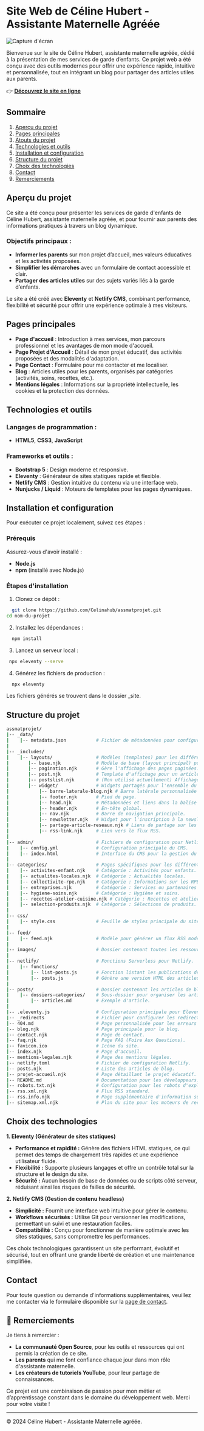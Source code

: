 # Site Web de Céline Hubert - Assistante Maternelle Agréée

![Capture d'écran](capture-site-blog-celine-hubert.jpg)


Bienvenue sur le site de Céline Hubert, assistante maternelle agréée, dédié à la présentation de mes services de garde d’enfants. Ce projet web a été conçu avec des outils modernes pour offrir une expérience rapide, intuitive et personnalisée, tout en intégrant un blog pour partager des articles utiles aux parents.

👉 **[Découvrez le site en ligne](https://chubert91assmat.netlify.app)**  

## Sommaire

1. [Aperçu du projet](#aperçu-du-projet)
2. [Pages principales](#pages-principales)
3. [Atouts du projet](#atouts-du-projet)
4. [Technologies et outils](#technologies-et-outils)
5. [Installation et configuration](#installation-et-configuration)
6. [Structure du projet](#structure-du-projet)
7. [Choix des technologies](#choix-des-technologies)
8. [Contact](#contact)
9. [Remerciements](#remerciements)




## Aperçu du projet

Ce site a été conçu pour présenter les services de garde d'enfants de Céline Hubert, assistante maternelle agréée, et pour fournir aux parents des informations pratiques à travers un blog dynamique.  

### Objectifs principaux :
- **Informer les parents** sur mon projet d’accueil, mes valeurs éducatives et les activités proposées.
- **Simplifier les démarches** avec un formulaire de contact accessible et clair.
- **Partager des articles utiles** sur des sujets variés liés à la garde d’enfants.

Le site a été créé avec **Eleventy** et **Netlify CMS**, combinant performance, flexibilité et sécurité pour offrir une expérience optimale à mes visiteurs.


## Pages principales

- **Page d'accueil** : Introduction à mes services, mon parcours professionnel et les avantages de mon mode d'accueil.  
- **Page Projet d'Accueil** : Détail de mon projet éducatif, des activités proposées et des modalités d'adaptation.  
- **Page Contact** : Formulaire pour me contacter et me localiser.  
- **Blog** : Articles utiles pour les parents, organisés par catégories (activités, soins, recettes, etc.).  
- **Mentions légales** : Informations sur la propriété intellectuelle, les cookies et la protection des données.  


## Technologies et outils

### Langages de programmation :
- **HTML5**, **CSS3**, **JavaScript**

### Frameworks et outils :
- **Bootstrap 5** : Design moderne et responsive.
- **Eleventy** : Générateur de sites statiques rapide et flexible.
- **Netlify CMS** : Gestion intuitive du contenu via une interface web.
- **Nunjucks / Liquid** : Moteurs de templates pour les pages dynamiques.




## Installation et configuration

Pour exécuter ce projet localement, suivez ces étapes :

### Prérequis
Assurez-vous d'avoir installé :
- **Node.js** 
- **npm** (installé avec Node.js)

### Étapes d'installation
1. Clonez ce dépôt :  
```bash
  git clone https://github.com/Celinahub/assmatprojet.git
cd nom-du-projet
```

2. Installez les dépendances : 
```bash
  npm install
```

3. Lancez un serveur local :
 ```bash
  npx eleventy --serve
```

4. Générez les fichiers de production : 
```bash
  npx eleventy
```
  Les fichiers générés se trouvent dans le dossier _site.

## Structure du projet

```bash
assmatprojet/
|-- _data/ 
|    |-- metadata.json           # Fichier de métadonnées pour configurer ou enrichir le contenu.
|
|-- _includes/
|    |-- layouts/                # Modèles (templates) pour les différentes pages du site.
|       |-- base.njk             # Modèle de base (layout principal) pour le site.
|       |-- pagination.njk       # Gère l'affichage des pages paginées.
|       |-- post.njk             # Template d'affichage pour un article unique.
|       |-- postslist.njk        # (Non utilisé actuellement) Affichage centralisé des articles.
|       |-- widget/              # Widgets partagés pour l'ensemble du site.
|           |-- barre-laterale-blog.njk # Barre latérale personnalisée pour le blog.
|           |-- footer.njk       # Pied de page.
|           |-- head.njk         # Métadonnées et liens dans la balise <head>.
|           |-- header.njk       # En-tête global.
|           |-- nav.njk          # Barre de navigation principale.
|           |-- newsletter.njk   # Widget pour l'inscription à la newsletter.
|           |-- partage-article-reseaux.njk # Liens de partage sur les réseaux sociaux.
|           |-- rss-link.njk     # Lien vers le flux RSS.
|
|-- admin/                       # Fichiers de configuration pour Netlify CMS.
|    |-- config.yml              # Configuration principale du CMS.
|    |-- index.html              # Interface du CMS pour la gestion du contenu.
|
|-- categories/                  # Pages spécifiques pour les différentes catégories d'articles.
|    |-- activites-enfant.njk    # Catégorie : Activités pour enfants.
|    |-- actualites-locales.njk  # Catégorie : Actualités locales.
|    |-- collectivite-rpe.njk    # Catégorie : Informations sur les RPE et collectivités.
|    |-- entreprises.njk         # Catégorie : Services ou partenaires d’entreprises.
|    |-- hygiene-soins.njk       # Catégorie : Hygiène et soins.
|    |-- recettes-atelier-cuisine.njk # Catégorie : Recettes et ateliers cuisine.
|    |-- selection-produits.njk  # Catégorie : Sélections de produits.
|
|-- css/
|    |-- style.css               # Feuille de styles principale du site.
|
|-- feed/
|    |-- feed.njk                # Modèle pour générer un flux RSS moderne (Atom).
|
|-- images/                      # Dossier contenant toutes les ressources graphiques et images.
|
|-- netlify/                     # Fonctions Serverless pour Netlify.
|    |-- functions/
|        |-- list-posts.js       # Fonction listant les publications des fichiers Markdown dans le CMS.
|        |-- posts.js            # Génère une version HTML des articles avec leurs métadonnées.
|
|-- posts/                       # Dossier contenant les articles de blog au format Markdown.
|    |-- dossiers-categories/    # Sous-dossier pour organiser les articles par catégorie.
|        |-- articles.md         # Exemple d'article.
|
|-- .eleventy.js                 # Configuration principale pour Eleventy.
|-- _redirects                   # Fichier pour configurer les redirections sur Netlify.
|-- 404.md                       # Page personnalisée pour les erreurs 404.
|-- blog.njk                     # Page principale pour le blog.
|-- contact.njk                  # Page de contact.
|-- faq.njk                      # Page FAQ (Foire Aux Questions).
|-- favicon.ico                  # Icône du site.
|-- index.njk                    # Page d'accueil.
|-- mentions-legales.njk         # Page des mentions légales.
|-- netlify.toml                 # Fichier de configuration Netlify.
|-- posts.njk                    # Liste des articles de blog.
|-- projet-accueil.njk           # Page détaillant le projet éducatif.
|-- README.md                    # Documentation pour les développeurs.
|-- robots.txt.njk               # Configuration pour les robots d'exploration (SEO).
|-- rss.xml.njk                  # Flux RSS standard.
|-- rss.info.njk                 # Page supplémentaire d'information sur le RSS.
|-- sitemap.xml.njk              # Plan du site pour les moteurs de recherche.
```

## Choix des technologies

**1. Eleventy (Générateur de sites statiques)**
- **Performance et rapidité :** Génère des fichiers HTML statiques, ce qui permet des temps de chargement très rapides et une expérience utilisateur fluide.
- **Flexibilité :** Supporte plusieurs langages et offre un contrôle total sur la structure et le design du site.
- **Sécurité :** Aucun besoin de base de données ou de scripts côté serveur, réduisant ainsi les risques de failles de sécurité.

**2. Netlify CMS (Gestion de contenu headless)**
- **Simplicité :** Fournit une interface web intuitive pour gérer le contenu.
- **Workflows sécurisés :** Utilise Git pour versionner les modifications, permettant un suivi et une restauration faciles.
- **Compatibilité :** Conçu pour fonctionner de manière optimale avec les sites statiques, sans compromettre les performances.

Ces choix technologiques garantissent un site performant, évolutif et sécurisé, tout en offrant une grande liberté de création et une maintenance simplifiée.


## Contact
Pour toute question ou demande d'informations supplémentaires, veuillez me contacter via le formulaire disponible sur la [page de contact](https://chubert91assmat.netlify.app/contact/).

## 🙏 Remerciements

Je tiens à remercier :
- **La communauté Open Source**, pour les outils et ressources qui ont permis la création de ce site.
- **Les parents** qui me font confiance chaque jour dans mon rôle d'assistante maternelle.
- **Les créateurs de tutoriels YouTube**, pour leur partage de connaissances.

Ce projet est une combinaison de passion pour mon métier et d’apprentissage constant dans le domaine du développement web. Merci pour votre visite !


---

© 2024 Céline Hubert - Assistante Maternelle agréée.
